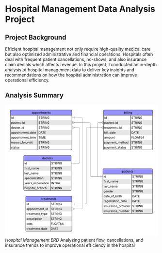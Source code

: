 # Hospital Management Data Analysis Project

## Project Background
Efficient hospital management not only require high-quality medical care but also optimized administrative and financial operations. Hospitals often deal with frequent patient cancellations, no-shows, and also insurance claim denials which affects revenue. In this project, I conducted an in-depth analysis of hospital management data to deliver key insights and recommendations on how the hospital administration can improve operational efficiency. 

## Analysis Summary

![ERD](https://github.com/jaylenroope-afk/Hospital-Management-/blob/main/ERD%20for%20Healthcare%20Data%20(1).png?raw=true)
*Hospital Management ERD*
Analyzing patient flow, cancellations, and insurance trends to improve operational efficiency in the hospital 
